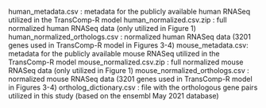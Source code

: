 human_metadata.csv : metadata for the publicly available human RNASeq utilized in the TransComp-R model
human_normalized.csv.zip : full normalized human RNASeq data (only utilized in Figure 1)
human_normalized_orthologs.csv : normalized human RNASeq data (3201 genes used in TransComp-R model in Figures 3-4)
mouse_metadata.csv: metadata for the publicly available mouse RNASeq utilized in the TransComp-R model
mouse_normalized.csv.zip : full normalized mouse RNASeq data (only utilized in Figure 1)
mouse_normalized_orthologs.csv : normalized mouse RNASeq data (3201 genes used in TransComp-R model in Figures 3-4)
ortholog_dictionary.csv : file with the orthologous gene pairs utilized in this study (based on the ensembl May 2021 database)
